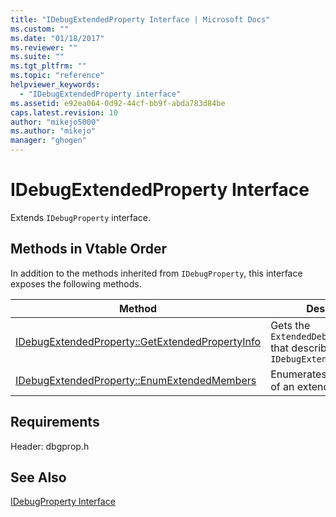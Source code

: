 ```yaml
---
title: "IDebugExtendedProperty Interface | Microsoft Docs"
ms.custom: ""
ms.date: "01/18/2017"
ms.reviewer: ""
ms.suite: ""
ms.tgt_pltfrm: ""
ms.topic: "reference"
helpviewer_keywords: 
  - "IDebugExtendedProperty interface"
ms.assetid: e92ea064-0d92-44cf-bb9f-abda783d84be
caps.latest.revision: 10
author: "mikejo5000"
ms.author: "mikejo"
manager: "ghogen"
---
```

# IDebugExtendedProperty Interface
Extends `IDebugProperty` interface.  
  
## Methods in Vtable Order  
 In addition to the methods inherited from `IDebugProperty`, this interface exposes the following methods.  
  
|Method|Description|  
|------------|-----------------|  
|[IDebugExtendedProperty::GetExtendedPropertyInfo](../../winscript/reference/idebugextendedproperty-getextendedpropertyinfo.md)|Gets the `ExtendedDebugPropertyInfo` that describes this `IDebugExtendedProperty``.`|  
|[IDebugExtendedProperty::EnumExtendedMembers](../../winscript/reference/idebugextendedproperty-enumextendedmembers.md)|Enumerates the members of an extended property.|  
  
## Requirements  
 Header: dbgprop.h  
  
## See Also  
 [IDebugProperty Interface](../../winscript/reference/idebugproperty-interface.md)